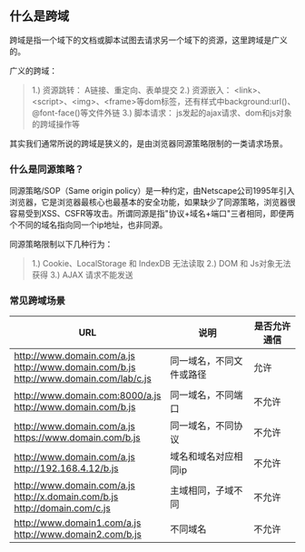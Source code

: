 ## 什么是跨域
跨域是指一个域下的文档或脚本试图去请求另一个域下的资源，这里跨域是广义的。 

广义的跨域：

> 1.) 资源跳转： A链接、重定向、表单提交
2.) 资源嵌入： \<link>、\<script>、\<img>、\<frame>等dom标签，还有样式中background:url()、@font-face()等文件外链
3.) 脚本请求： js发起的ajax请求、dom和js对象的跨域操作等

其实我们通常所说的跨域是狭义的，是由浏览器同源策略限制的一类请求场景。

### 什么是同源策略？
同源策略/SOP（Same origin policy）是一种约定，由Netscape公司1995年引入浏览器，它是浏览器最核心也最基本的安全功能，如果缺少了同源策略，浏览器很容易受到XSS、CSFR等攻击。所谓同源是指"协议+域名+端口"三者相同，即便两个不同的域名指向同一个ip地址，也非同源。

同源策略限制以下几种行为：

> 1.) Cookie、LocalStorage 和 IndexDB 无法读取
2.) DOM 和 Js对象无法获得
3.) AJAX 请求不能发送

### 常见跨域场景

| URL                                     | 说明            |        是否允许通信 |
|  ----  | ----  | ---- |
http://www.domain.com/a.js <br> http://www.domain.com/b.js  <br> http://www.domain.com/lab/c.js    |   同一域名，不同文件或路径  |  允许
http://www.domain.com:8000/a.js <br> http://www.domain.com/b.js  |  同一域名，不同端口  |  不允许
http://www.domain.com/a.js <br> https://www.domain.com/b.js | 同一域名，不同协议 | 不允许
http://www.domain.com/a.js <br> http://192.168.4.12/b.js | 域名和域名对应相同ip | 不允许
http://www.domain.com/a.js <br> http://x.domain.com/b.js <br> http://domain.com/c.js |  主域相同，子域不同  | 不允许
http://www.domain1.com/a.js <br> http://www.domain2.com/b.js | 不同域名 | 不允许